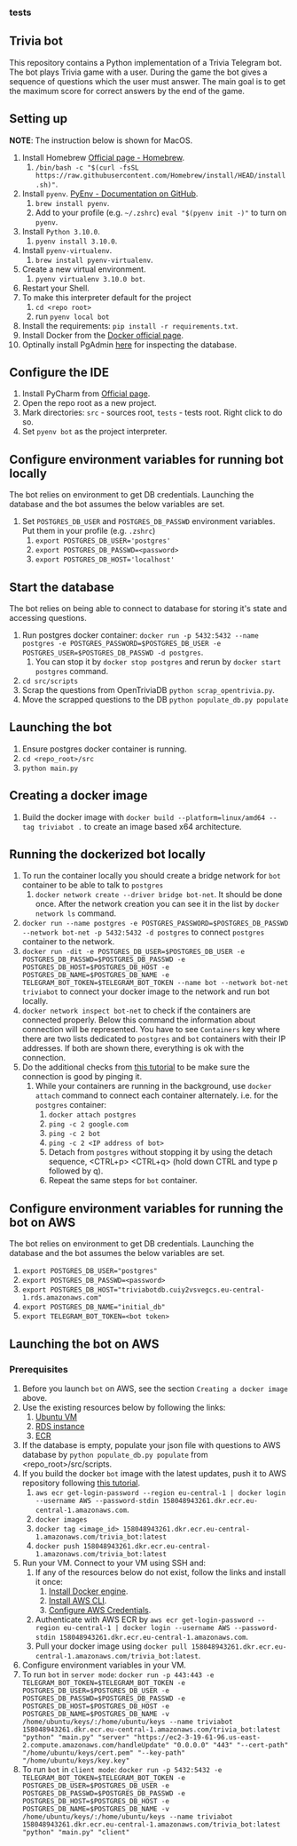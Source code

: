 ### tests

## Trivia bot 
   This repository contains a Python implementation of a Trivia Telegram bot. The bot plays Trivia game with a user. During the game the bot gives a sequence of questions which the user must answer. The main goal is to get the maximum score for correct answers by the end of the game.

## Setting up


**NOTE**: The instruction below is shown for MacOS.
1. Install Homebrew [Official page - Homebrew](https://brew.sh/).
   1. `/bin/bash -c "$(curl -fsSL https://raw.githubusercontent.com/Homebrew/install/HEAD/install.sh)"`.
1. Install `pyenv`. [PyEnv - Documentation on GitHub](https://github.com/pyenv/pyenv).
   1. `brew install pyenv`.
   1. Add to your profile (e.g. `~/.zshrc`) `eval "$(pyenv init -)"` to turn on `pyenv`.
1. Install `Python 3.10.0`.
   1. `pyenv install 3.10.0`.
1. Install `pyenv-virtualenv`.
   1. `brew install pyenv-virtualenv`.
1. Create a new virtual environment.
   1. `pyenv virtualenv 3.10.0 bot`.
1. Restart your Shell.
1. To make this interpreter default for the project
   1. `cd <repo root>`
   1. run `pyenv local bot`
1. Install the requirements: `pip install -r requirements.txt`.
1. Install Docker from the [Docker official page](https://www.docker.com/).
1. Optinally install PgAdmin [here](https://www.postgresql.org/ftp/pgadmin/pgadmin4/) for inspecting the database.


## Configure the IDE

1. Install PyCharm from [Official page](https://www.jetbrains.com/pycharm/).
1. Open the repo root as a new project.
1. Mark directories: `src` - sources root, `tests` - tests root. Right click to do so.
1. Set `pyenv bot` as the project interpreter.


## Configure environment variables for running bot locally

The bot relies on environment to get DB credentials. Launching the database and the bot assumes the below variables are set.

1. Set `POSTGRES_DB_USER` and `POSTGRES_DB_PASSWD` environment variables. Put them in your profile (e.g. `.zshrc`)
   1. `export POSTGRES_DB_USER='postgres'`
   1. `export POSTGRES_DB_PASSWD=<password>`
   1. `export POSTGRES_DB_HOST='localhost'`


## Start the database

The bot relies on being able to connect to database for storing it's state and accessing questions.

1. Run postgres docker container: `docker run -p 5432:5432 --name postgres -e POSTGRES_PASSWORD=$POSTGRES_DB_USER -e POSTGRES_USER=$POSTGRES_DB_PASSWD -d postgres`.
   1. You can stop it by `docker stop postgres` and rerun by `docker start postgres` command.
1. `cd src/scripts`
1. Scrap the questions from OpenTriviaDB `python scrap_opentrivia.py`.
1. Move the scrapped questions to the DB `python populate_db.py populate`


## Launching the bot

1. Ensure postgres docker container is running.
1. `cd <repo_root>/src`
1. `python main.py`


## Creating a docker image 

1. Build the docker image with `docker build --platform=linux/amd64 --tag triviabot .` to create an image based x64 architecture. 


## Running the dockerized bot locally

1. To run the container locally you should create a bridge network for `bot` container to be able to talk to `postgres`
   1. `docker network create --driver bridge bot-net`. It should be done once. After the network creation you can see it in the list by `docker network ls` command. 
1. `docker run --name postgres -e POSTGRES_PASSWORD=$POSTGRES_DB_PASSWD --network bot-net -p 5432:5432 -d postgres` to connect `postgres` container to the network.
1. `docker run -dit -e POSTGRES_DB_USER=$POSTGRES_DB_USER -e POSTGRES_DB_PASSWD=$POSTGRES_DB_PASSWD -e POSTGRES_DB_HOST=$POSTGRES_DB_HOST -e POSTGRES_DB_NAME=$POSTGRES_DB_NAME -e TELEGRAM_BOT_TOKEN=$TELEGRAM_BOT_TOKEN --name bot --network bot-net triviabot` to connect your docker image to the network and run bot locally.
1. `docker network inspect bot-net` to check if the containers are connected properly. Below this command the information about connection will be represented. You have to see `Containers` key where there are two lists dedicated to `postgres` and `bot` containers with their IP addresses. If both are shown there, everything is ok with the connection. 
1. Do the additional checks from [this tutorial](https://docs.docker.com/network/network-tutorial-standalone/#use-user-defined-bridge-networks) to be make sure the connection is good by pinging it.
   1. While your containers are running in the background, use `docker attach` command to connect each container alternately. i.e. for the `postgres` container:
      1. `docker attach postgres`
      1. `ping -c 2 google.com`
      1. `ping -c 2 bot`
      1. `ping -c 2 <IP address of bot>`
      1. Detach from `postgres` without stopping it by using the detach sequence, <CTRL+p> <CTRL+q> (hold down CTRL and type p followed by q).
      1. Repeat the same steps for `bot` container.


## Configure environment variables for running the bot on AWS

The bot relies on environment to get DB credentials. Launching the database and the bot assumes the below variables are set.

   1. `export POSTGRES_DB_USER="postgres"`
   1. `export POSTGRES_DB_PASSWD=<password>`
   1. `export POSTGRES_DB_HOST="triviabotdb.cuiy2vsvegcs.eu-central-1.rds.amazonaws.com"`
   1. `export POSTGRES_DB_NAME="initial_db"`
   1. `export TELEGRAM_BOT_TOKEN=<bot token>`
  
 
## Launching the bot on AWS

### Prerequisites
1. Before you launch `bot` on AWS, see the section `Creating a docker image` above.
1. Use the existing resources below by following the links:
   1. [Ubuntu VM](https://us-east-2.console.aws.amazon.com/ec2/home?region=us-east-2#InstanceDetails:instanceId=i-0b7afdd7009dad6bc)
   1. [RDS instance](https://eu-central-1.console.aws.amazon.com/rds/home?region=eu-central-1#database:id=triviabotdb;is-cluster=false)
   1. [ECR](https://eu-central-1.console.aws.amazon.com/ecr/repositories?region=eu-central-1)
1. If the database is empty, populate your json file with questions to AWS database by `python populate_db.py populate` from <repo_root>/src/scripts.
1. If you build the docker `bot` image with the latest updates, push it to AWS repository following [this tutorial](https://docs.aws.amazon.com/AmazonECR/latest/userguide/docker-push-ecr-image.html).
   1. `aws ecr get-login-password --region eu-central-1 | docker login --username AWS --password-stdin 158048943261.dkr.ecr.eu-central-1.amazonaws.com`.
   1. `docker images`
   1. `docker tag <image_id> 158048943261.dkr.ecr.eu-central-1.amazonaws.com/trivia_bot:latest`
   1. `docker push 158048943261.dkr.ecr.eu-central-1.amazonaws.com/trivia_bot:latest`
1. Run your VM. Connect to your VM using SSH and:
   1. If any of the resources below do not exist, follow the links and install it once: 
      1. [Install Docker engine](https://docs.docker.com/engine/install/).
      1. [Install AWS CLI](https://docs.aws.amazon.com/cli/latest/userguide/getting-started-install.html).
      1. [Configure AWS Credentials](https://docs.aws.amazon.com/cli/latest/userguide/cli-configure-quickstart.html#cli-configure-quickstart-config).
   1. Authenticate with AWS ECR by `aws ecr get-login-password --region eu-central-1 | docker login --username AWS --password-stdin 158048943261.dkr.ecr.eu-central-1.amazonaws.com`.
   1. Pull your docker image using `docker pull 158048943261.dkr.ecr.eu-central-1.amazonaws.com/trivia_bot:latest`.
1. Configure environment variables in your VM. 
1. To run `bot` in `server mode`: `docker run -p 443:443 -e TELEGRAM_BOT_TOKEN=$TELEGRAM_BOT_TOKEN -e POSTGRES_DB_USER=$POSTGRES_DB_USER -e POSTGRES_DB_PASSWD=$POSTGRES_DB_PASSWD -e POSTGRES_DB_HOST=$POSTGRES_DB_HOST -e POSTGRES_DB_NAME=$POSTGRES_DB_NAME -v /home/ubuntu/keys/:/home/ubuntu/keys --name triviabot 158048943261.dkr.ecr.eu-central-1.amazonaws.com/trivia_bot:latest "python" "main.py" "server" "https://ec2-3-19-61-96.us-east-2.compute.amazonaws.com/handleUpdate" "0.0.0.0" "443" "--cert-path" "/home/ubuntu/keys/cert.pem" "--key-path" "/home/ubuntu/keys/key.key"`
1. To run `bot` in `client mode`: `docker run -p 5432:5432 -e TELEGRAM_BOT_TOKEN=$TELEGRAM_BOT_TOKEN -e POSTGRES_DB_USER=$POSTGRES_DB_USER -e POSTGRES_DB_PASSWD=$POSTGRES_DB_PASSWD -e POSTGRES_DB_HOST=$POSTGRES_DB_HOST -e POSTGRES_DB_NAME=$POSTGRES_DB_NAME -v /home/ubuntu/keys/:/home/ubuntu/keys --name triviabot 158048943261.dkr.ecr.eu-central-1.amazonaws.com/trivia_bot:latest "python" "main.py" "client"`
